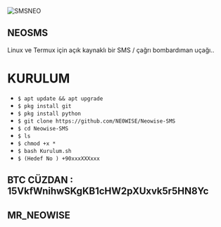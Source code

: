 ![SMSNEO](https://user-images.githubusercontent.com/58039450/87252349-ef6a5980-c47a-11ea-9421-f354512a2d9c.png)


## NEOSMS
Linux ve Termux için açık kaynaklı bir SMS / çağrı bombardıman uçağı.. 

# KURULUM
* `$ apt update && apt upgrade` 
* `$ pkg install git` 
* `$ pkg install python` 
* `$ git clone https://github.com/NE0WISE/Neowise-SMS`
* `$ cd Neowise-SMS`
* `$ ls` 
* `$ chmod +x *` 
* `$ bash Kurulum.sh` 
* `$ (Hedef No ) +90xxxXXXxxx`

## BTC CÜZDAN : 15VkfWnihwSKgKB1cHW2pXUxvk5r5HN8Yc

## MR_NEOWISE
